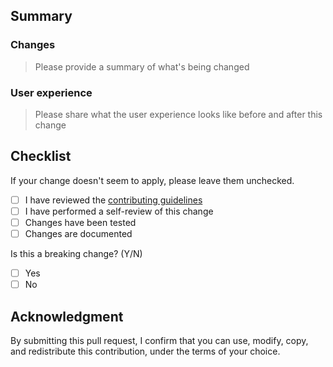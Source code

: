 ## Summary

### Changes

> Please provide a summary of what's being changed

### User experience

> Please share what the user experience looks like before and after this change

## Checklist

If your change doesn't seem to apply, please leave them unchecked.

* [ ] I have reviewed the [contributing guidelines](https://github.com/aws/aws-mcp-proxy/blob/main/CONTRIBUTING.md)
* [ ] I have performed a self-review of this change
* [ ] Changes have been tested
* [ ] Changes are documented

Is this a breaking change? (Y/N)
* [ ] Yes
* [ ] No

## Acknowledgment

By submitting this pull request, I confirm that you can use, modify, copy, and redistribute this contribution, under the terms of your choice.
